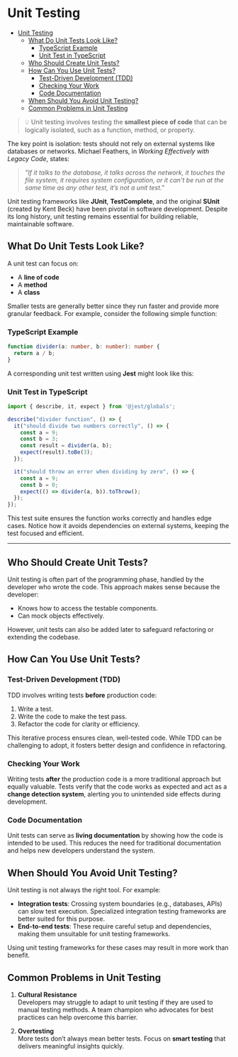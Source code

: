 # Unit Testing

- [Unit Testing](#unit-testing)
  - [What Do Unit Tests Look Like?](#what-do-unit-tests-look-like)
    - [TypeScript Example](#typescript-example)
    - [Unit Test in TypeScript](#unit-test-in-typescript)
  - [Who Should Create Unit Tests?](#who-should-create-unit-tests)
  - [How Can You Use Unit Tests?](#how-can-you-use-unit-tests)
    - [Test-Driven Development (TDD)](#test-driven-development-tdd)
    - [Checking Your Work](#checking-your-work)
    - [Code Documentation](#code-documentation)
  - [When Should You Avoid Unit Testing?](#when-should-you-avoid-unit-testing)
  - [Common Problems in Unit Testing](#common-problems-in-unit-testing)

> 💡 Unit testing involves testing the **smallest piece of code** that can be logically isolated, such as a function, method, or property.

The key point is isolation: tests should not rely on external systems like databases or networks. Michael Feathers, in *Working Effectively with Legacy Code*, states:  
> *"If it talks to the database, it talks across the network, it touches the file system, it requires system configuration, or it can't be run at the same time as any other test, it’s not a unit test."*

Unit testing frameworks like **JUnit**, **TestComplete**, and the original **SUnit** (created by Kent Beck) have been pivotal in software development. Despite its long history, unit testing remains essential for building reliable, maintainable software.

## What Do Unit Tests Look Like?

A unit test can focus on:

- A **line of code**
- A **method**
- A **class**

Smaller tests are generally better since they run faster and provide more granular feedback. For example, consider the following simple function:

### TypeScript Example

```typescript
function divider(a: number, b: number): number {
  return a / b;
}
```

A corresponding unit test written using **Jest** might look like this:

### Unit Test in TypeScript

```typescript
import { describe, it, expect } from '@jest/globals';

describe("divider function", () => {
  it("should divide two numbers correctly", () => {
    const a = 9;
    const b = 3;
    const result = divider(a, b);
    expect(result).toBe(3);
  });

  it("should throw an error when dividing by zero", () => {
    const a = 9;
    const b = 0;
    expect(() => divider(a, b)).toThrow();
  });
});
```

This test suite ensures the function works correctly and handles edge cases. Notice how it avoids dependencies on external systems, keeping the test focused and efficient.

---

## Who Should Create Unit Tests?

Unit testing is often part of the programming phase, handled by the developer who wrote the code. This approach makes sense because the developer:

- Knows how to access the testable components.
- Can mock objects effectively.

However, unit tests can also be added later to safeguard refactoring or extending the codebase.

## How Can You Use Unit Tests?

### Test-Driven Development (TDD)

TDD involves writing tests **before** production code:

1. Write a test.
2. Write the code to make the test pass.
3. Refactor the code for clarity or efficiency.

This iterative process ensures clean, well-tested code. While TDD can be challenging to adopt, it fosters better design and confidence in refactoring.

### Checking Your Work

Writing tests **after** the production code is a more traditional approach but equally valuable. Tests verify that the code works as expected and act as a **change detection system**, alerting you to unintended side effects during development.

### Code Documentation

Unit tests can serve as **living documentation** by showing how the code is intended to be used. This reduces the need for traditional documentation and helps new developers understand the system.

## When Should You Avoid Unit Testing?

Unit testing is not always the right tool. For example:

- **Integration tests**: Crossing system boundaries (e.g., databases, APIs) can slow test execution. Specialized integration testing frameworks are better suited for this purpose.
- **End-to-end tests**: These require careful setup and dependencies, making them unsuitable for unit testing frameworks.

Using unit testing frameworks for these cases may result in more work than benefit.

## Common Problems in Unit Testing

1. **Cultural Resistance**  
Developers may struggle to adapt to unit testing if they are used to manual testing methods. A team champion who advocates for best practices can help overcome this barrier.

2. **Overtesting**  
More tests don’t always mean better tests. Focus on **smart testing** that delivers meaningful insights quickly.

